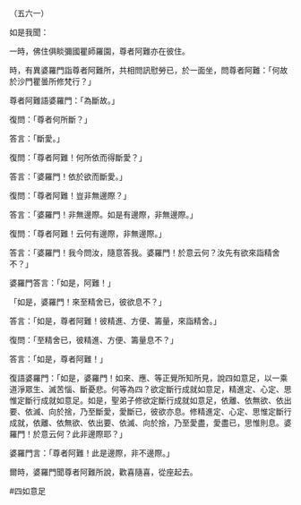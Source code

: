 （五六一）

如是我聞：

一時，佛住俱睒彌國瞿師羅園，尊者阿難亦在彼住。

時，有異婆羅門詣尊者阿難所，共相問訊慰勞已，於一面坐，問尊者阿難：「何故於沙門瞿曇所修梵行？」

尊者阿難語婆羅門：「為斷故。」

復問：「尊者何所斷？」

答言：「斷愛。」

復問：「尊者阿難！何所依而得斷愛？」

答言：「婆羅門！依於欲而斷愛。」

復問：「尊者阿難！豈非無邊際？」

答言：「婆羅門！非無邊際。如是有邊際，非無邊際。」

復問：「尊者阿難！云何有邊際，非無邊際。」

答言：「婆羅門！我今問汝，隨意答我。婆羅門！於意云何？汝先有欲來詣精舍不？」

婆羅門答言：「如是，阿難！」

「如是，婆羅門！來至精舍已，彼欲息不？」

答言：「如是，尊者阿難！彼精進、方便、籌量，來詣精舍。」

復問：「至精舍已，彼精進、方便、籌量息不？」

答言：「如是，尊者阿難！」

復語婆羅門：「如是，婆羅門！如來、應、等正覺所知所見，說四如意足，以一乘道淨眾生、滅苦惱、斷憂悲。何等為四？欲定斷行成就如意足，精進定、心定、思惟定斷行成就如意足。如是，聖弟子修欲定斷行成就如意足，依離、依無欲、依出要、依滅、向於捨，乃至斷愛，愛斷已，彼欲亦息。修精進定、心定、思惟定斷行成就，依離、依無欲、依出要、依滅、向於捨，乃至愛盡，愛盡已，思惟則息。婆羅門！於意云何？此非邊際耶？」

婆羅門言：「尊者阿難！此是邊際，非不邊際。」

爾時，婆羅門聞尊者阿難所說，歡喜隨喜，從座起去。




#四如意足
